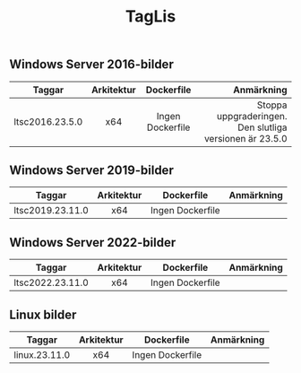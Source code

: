 ﻿---
title: TagLis
second_title: Aspose.Cells Cloud Documen
type: docs
url: /sv/docker/tag-list/
description: Plattformar som stöds
weight: 30
---
##  Windows Server 2016-bilder ##

Taggar | Arkitektur | Dockerfile | Anmärkning
---|:--:|:--:|---:
ltsc2016.23.5.0 | x64 | Ingen Dockerfile | Stoppa uppgraderingen. Den slutliga versionen är 23.5.0


##  Windows Server 2019-bilder ##

Taggar | Arkitektur | Dockerfile | Anmärkning
---|:--:|:--:|---:
ltsc2019.23.11.0 | x64 | Ingen Dockerfile |

##  Windows Server 2022-bilder ##

Taggar | Arkitektur | Dockerfile | Anmärkning
---|:--:|:--:|---:
 ltsc2022.23.11.0 | x64 | Ingen Dockerfile |

##  Linux bilder ##

Taggar | Arkitektur | Dockerfile | Anmärkning
---|:--:|:--:|---:
linux.23.11.0 | x64 | Ingen Dockerfile |

